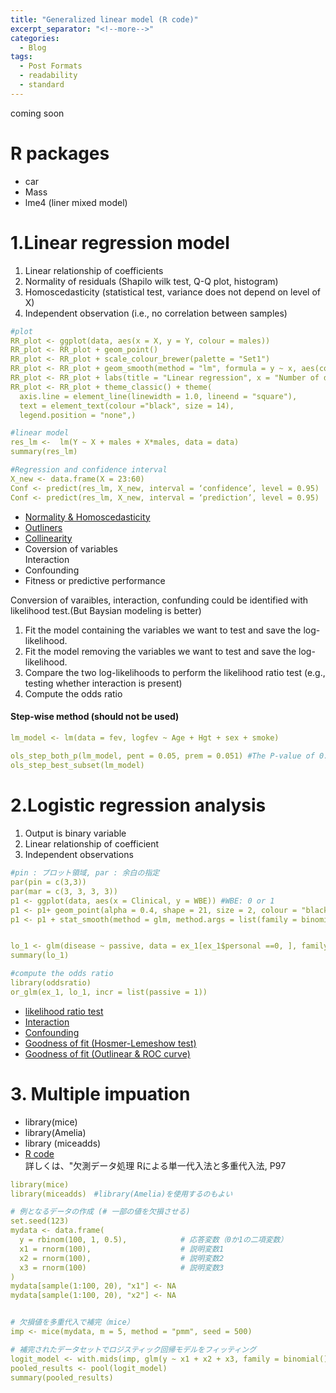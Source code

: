```yaml
---
title: "Generalized linear model (R code)"
excerpt_separator: "<!--more-->"
categories:
  - Blog
tags:
  - Post Formats
  - readability
  - standard
---
```

coming soon


# R packages
- car
- Mass
- lme4 (liner mixed model)


# 1.Linear regression model
1. Linear relationship of coefficients  
2. Normality of residuals (Shapilo wilk test, Q-Q plot, histogram)  
3. Homoscedasticity (statistical test, variance does not depend on level of X)  
4. Independent observation (i.e., no correlation between samples)

```yaml
#plot
RR_plot <- ggplot(data, aes(x = X, y = Y, colour = males))
RR_plot <- RR_plot + geom_point()
RR_plot <- RR_plot + scale_colour_brewer(palette = "Set1")
RR_plot <- RR_plot + geom_smooth(method = "lm", formula = y ~ x, aes(col = “lift”))
RR_plot <- RR_plot + labs(title = "Linear regression", x = "Number of drivers (log10)", y = "deaths (log10)")
RR_plot <- RR_plot + theme_classic() + theme(
  axis.line = element_line(linewidth = 1.0, lineend = "square"),
  text = element_text(colour ="black", size = 14),
  legend.position = "none",)

#linear model
res_lm <-  lm(Y ~ X + males + X*males, data = data) 
summary(res_lm)

#Regression and confidence interval
X_new <- data.frame(X = 23:60)
Conf <- predict(res_lm, X_new, interval = ‘confidence’, level = 0.95)
Conf <- predict(res_lm, X_new, interval = ‘prediction’, level = 0.95)
```
- [Normality & Homoscedasticity](https://github.com/Hiroki-Ando1998/R/blob/main/Generalized%20linear%20model/1_B_Normality_Homoscedasticity.R)
- [Outliners](https://github.com/Hiroki-Ando1998/R/blob/main/Generalized%20linear%20model/1_C_Detecion%20of%20outliers.R)
- [Collinearity](https://github.com/Hiroki-Ando1998/R/blob/main/Generalized%20linear%20model/1_D_Collinearity.R)
- Coversion of variables  
  Interaction  
- Confounding  
- Fitness or predictive performance  

Conversion of varaibles, interaction, confunding could be identified with likelihood test.(But Baysian modeling is better) 
1. Fit the model containing the variables we want to test and save the log-likelihood.
2. Fit the model removing the variables we want to test and save the log-likelihood.
3. Compare the two log-likelihoods to perform the likelihood ratio test (e.g., testing whether interaction is present)
4. Compute the odds ratio


#### Step-wise method (should not be used)
```yaml
lm_model <- lm(data = fev, logfev ~ Age + Hgt + sex + smoke)
 
ols_step_both_p(lm_model, pent = 0.05, prem = 0.051) #The P-value of 0.05 is the threshold.
ols_step_best_subset(lm_model)
```


# 2.Logistic regression analysis
1. Output is binary variable  
2. Linear relationship of coefficient  
3. Independent observations

```yaml
#pin : プロット領域, par : 余白の指定
par(pin = c(3,3))
par(mar = c(3, 3, 3, 3))
p1 <- ggplot(data, aes(x = Clinical, y = WBE)) #WBE: 0 or 1
p1 <- p1+ geom_point(alpha = 0.4, shape = 21, size = 2, colour = "black", fill = "grey")  + scale_x_log10()
p1 <- p1 + stat_smooth(method = glm, method.args = list(family = binomial), fullrange = TRUE)


lo_1 <- glm(disease ~ passive, data = ex_1[ex_1$personal ==0, ], family = binomial(link = “logit”))
summary(lo_1)

#compute the odds ratio
library(oddsratio)
or_glm(ex_1, lo_1, incr = list(passive = 1))
```
- [likelihood ratio test](https://github.com/Hiroki-Ando1998/R/blob/main/Generalized%20linear%20model/2_A_logistic_likelihood.R)
- [Interaction](https://github.com/Hiroki-Ando1998/R/blob/main/Generalized%20linear%20model/2_B_Interaction.R)
- [Confounding](https://github.com/Hiroki-Ando1998/R/blob/main/Generalized%20linear%20model/2_C_Confounding.R)
- [Goodness of fit (Hosmer-Lemeshow test)](https://github.com/Hiroki-Ando1998/R/blob/main/Generalized%20linear%20model/2_D_Hosmer-Lemeshow_test.R)
- [Goodness of fit (Outlinear & ROC curve)](https://github.com/Hiroki-Ando1998/R/blob/main/Generalized%20linear%20model/2_E_Outlinear_ROC%20curve)


# 3. Multiple impuation
- library(mice)
- library(Amelia)  
- library (miceadds)  
- [R code](https://github.com/Hiroki-Ando1998/R/blob/main/Generalized%20linear%20model/3_A_Multiple%20imputation)  
詳しくは、"欠測データ処理 Rによる単一代入法と多重代入法, P97  

```yaml
library(mice)
library(miceadds)　#library(Amelia)を使用するのもよい

# 例となるデータの作成 (# 一部の値を欠損させる)
set.seed(123)
mydata <- data.frame(
  y = rbinom(100, 1, 0.5),            # 応答変数（0か1の二項変数）
  x1 = rnorm(100),                    # 説明変数1
  x2 = rnorm(100),                    # 説明変数2
  x3 = rnorm(100)                     # 説明変数3
)
mydata[sample(1:100, 20), "x1"] <- NA
mydata[sample(1:100, 20), "x2"] <- NA


# 欠損値を多重代入で補完（mice）
imp <- mice(mydata, m = 5, method = "pmm", seed = 500)

# 補完されたデータセットでロジスティック回帰モデルをフィッティング
logit_model <- with.mids(imp, glm(y ~ x1 + x2 + x3, family = binomial()))
pooled_results <- pool(logit_model)
summary(pooled_results)
```



